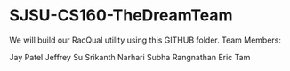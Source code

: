 SJSU-CS160-TheDreamTeam
=======================

We will build our RacQual utility using this GITHUB folder. 
Team Members: 

Jay Patel
Jeffrey Su
Srikanth Narhari
Subha Rangnathan
Eric Tam
